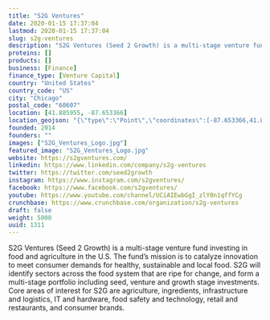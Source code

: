 ```yaml
---
title: "S2G Ventures"
date: 2020-01-15 17:37:04
lastmod: 2020-01-15 17:37:04
slug: s2g-ventures
description: "S2G Ventures (Seed 2 Growth) is a multi-stage venture fund investing in food and agriculture in the U.S. The fund’s mission is to catalyze innovation to meet consumer demands for healthy, sustainable and local food. S2G will identify sectors across the food system that are ripe for change, and form a multi-stage portfolio including seed, venture and growth stage investments. Core areas of interest for S2G are agriculture, ingredients, infrastructure and logistics, IT and hardware, food safety and technology, retail and restaurants, and consumer brands."
proteins: []
products: []
business: [Finance]
finance_type: [Venture Capital]
country: "United States"
country_code: "US"
city: "Chicago"
postal_code: "60607"
location: [41.885955, -87.653366]
location_geojson: "{\"type\":\"Point\",\"coordinates\":[-87.653366,41.885955]}"
founded: 2014
founders: ""
images: ["S2G_Ventures_Logo.jpg"]
featured_image: "S2G_Ventures_Logo.jpg"
website: https://s2gventures.com/
linkedin: https://www.linkedin.com/company/s2g-ventures
twitter: https://twitter.com/seed2growth
instagram: https://www.instagram.com/s2gventures/
facebook: https://www.facebook.com/s2gventures/
youtube: https://www.youtube.com/channel/UCiAIEwbGgI_zlY0n1qffYCg
crunchbase: https://www.crunchbase.com/organization/s2g-ventures
draft: false
weight: 5000
uuid: 1311
---
```

S2G Ventures (Seed 2 Growth) is a multi-stage venture fund investing in food and agriculture in the U.S. The fund’s mission is to catalyze innovation to meet consumer demands for healthy, sustainable and local food. S2G will identify sectors across the food system that are ripe for change, and form a multi-stage portfolio including seed, venture and growth stage investments. Core areas of interest for S2G are agriculture, ingredients, infrastructure and logistics, IT and hardware, food safety and technology, retail and restaurants, and consumer brands.
